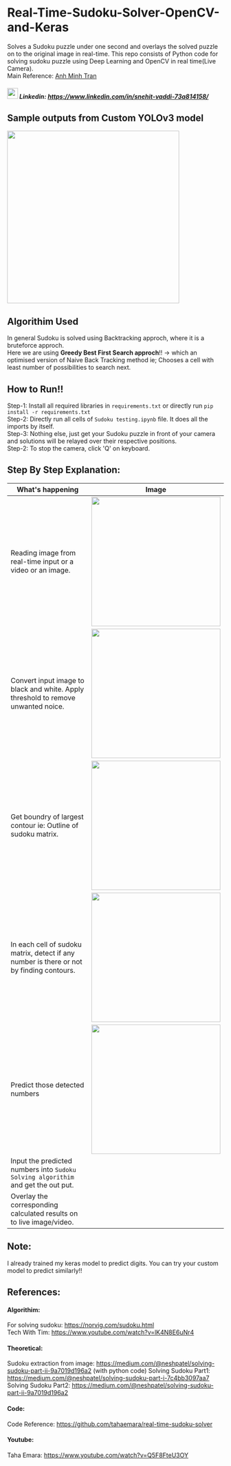 # Real-Time-Sudoku-Solver-OpenCV-and-Keras
Solves a Sudoku puzzle under one second and overlays the solved puzzle on to the original image in real-time. 
This repo consists of Python code for solving sudoku puzzle using Deep Learning and OpenCV in real time(Live Camera).<br>
Main Reference: [Anh Minh Tran](https://www.youtube.com/watch?v=uUtw6Syic6A&list=LLwC_qd6q9vEqDaxU3KdSgPw&index=2&t=236s)

##### <div><img src="https://uxwing.com/wp-content/themes/uxwing/download/10-brands-and-social-media/linkedin-color.png" width="25" height="25"> Linkedin: https://www.linkedin.com/in/snehit-vaddi-73a814158/</div>
## Sample outputs from Custom YOLOv3 model
<img src="https://github.com/snehitvaddi/Real-Time-Sudoku-Solver-OpenCV-and-Keras/blob/master/output/output-gif.gif" width="400">

## Algorithim Used
In general Sudoku is solved using Backtracking approch, where it is a bruteforce approch.<br>
Here we are using **Greedy Best First Search approch**!! -> which an optimised version of Naive Back Tracking method ie; Chooses a cell with least number of possibilities to search next.

## How to Run!!
Step-1: Install all required libraries in `requirements.txt` or directly run `pip install -r requirements.txt`<br>
Step-2: Directly run all cells of `Sudoku testing.ipynb` file. It does all the imports by itself.<br>
Step-3: Nothing else, just get your Sudoku puzzle in front of your camera and solutions will be relayed over their respective positions.<br>
Step-2: To stop the camera, click 'Q' on keyboard.

## Step By Step Explanation:
|   What's happening      |   Image      |
|--------------|-------------------|
| Reading image from real-time input or a video or an image.|<img src="https://github.com/snehitvaddi/Real-Time-Sudoku-Solver-OpenCV-and-Keras/blob/master/step%20by%20step%20images/1.jpg" width="300"> |
| Convert input image to black and white. Apply threshold to remove unwanted noice. |<img src="https://github.com/snehitvaddi/Real-Time-Sudoku-Solver-OpenCV-and-Keras/blob/master/step%20by%20step%20images/2.png" width="300"> |
| Get boundry of largest contour ie: Outline of sudoku matrix. |<img src="https://github.com/snehitvaddi/Real-Time-Sudoku-Solver-OpenCV-and-Keras/blob/master/step%20by%20step%20images/3.png" width="300"> |
| In each cell of sudoku matrix, detect if any number is there or not by finding contours. |<img src="ttps://github.com/snehitvaddi/Real-Time-Sudoku-Solver-OpenCV-and-Keras/blob/master/step%20by%20step%20images/5.png" width="300"> |
| Predict those detected numbers |<img src="https://github.com/snehitvaddi/Real-Time-Sudoku-Solver-OpenCV-and-Keras/blob/master/step%20by%20step%20images/6.png" width="300"> |
| Input the predicted numbers into  `Sudoku Solving algorithim` and get the out put.| |
| Overlay the corresponding calculated results on to live image/video.| |

## Note:
I already trained my keras model to predict digits. You can try your custom model to predict similarly!!

## References:
#### Algorithim:
For solving sudoku: https://norvig.com/sudoku.html<br>
Tech With Tim: https://www.youtube.com/watch?v=lK4N8E6uNr4
#### Theoretical:
Sudoku extraction from image: https://medium.com/@neshpatel/solving-sudoku-part-ii-9a7019d196a2 (with python code)
Solving Sudoku Part1: https://medium.com/@neshpatel/solving-sudoku-part-i-7c4bb3097aa7
Solving Sudoku Part2: https://medium.com/@neshpatel/solving-sudoku-part-ii-9a7019d196a2
#### Code:
Code Reference: https://github.com/tahaemara/real-time-sudoku-solver
#### Youtube:
Taha Emara: https://www.youtube.com/watch?v=Q5F8FteU3OY
